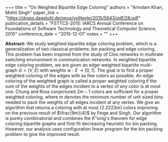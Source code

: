 +++
title = "On Weighted Bipartite Edge Coloring"
authors = "Arindam Khan, Mohit Singh"
paper_link = "https://drops.dagstuhl.de/opus/volltexte/2015/5643/pdf/28.pdf"
publication_details = "FSTTCS-2015: IARCS Annual Conference on Foundations of Software Technology and Theoretical Computer Science, 2015"
conference_date = "2015-12-01"
notes = ""
+++

<b>Abstract:</b>
We study weighted bipartite edge coloring problem, which is a generalization of two classical problems: bin packing and edge coloring. This problem has been inspired from the study of Clos networks in multirate switching environment in communication networks. In weighted bipartite edge coloring problem, we are given an edge-weighted bipartite multi-graph $G=(V,E)$ with weights
$w:E\rightarrow [0,1]$. The goal is to find a proper
weighted coloring of the edges with as few colors as possible. An
edge coloring of the weighted graph is called a proper
weighted coloring if the sum of the weights of the edges incident
to a vertex of any color is at most one. Chung and Ross conjectured $2m-1$ colors are sufficient for a proper weighted coloring, where $m$ denotes the minimum number of unit sized bins needed to pack the weights of all edges incident at any vertex. We give an algorithm that returns a coloring with at most $\lceil 2.2223m \rceil$ colors improving on the previous result of $\frac{9m}{4}$ by Feige and Singh.
Our algorithm is purely combinatorial and combines the K\"onig's theorem for edge coloring bipartite graphs and first-fit decreasing heuristic for bin packing. However, our analysis uses configuration linear program for the bin packing problem to give the improved result.  

